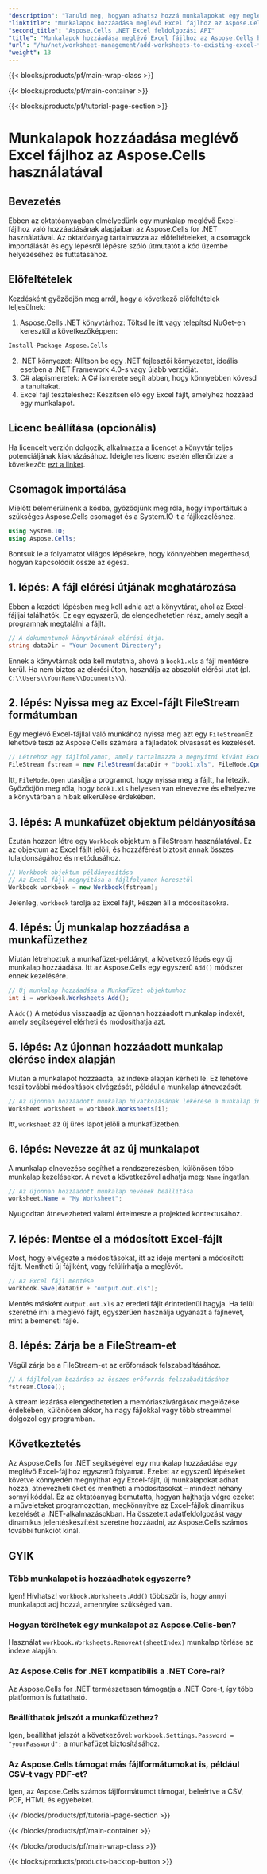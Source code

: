 ```yaml
---
"description": "Tanuld meg, hogyan adhatsz hozzá munkalapokat egy meglévő Excel-fájlhoz az Aspose.Cells for .NET programban ezzel a lépésről lépésre szóló útmutatóval. Tökéletes a dinamikus adatkezeléshez."
"linktitle": "Munkalapok hozzáadása meglévő Excel fájlhoz az Aspose.Cells használatával"
"second_title": "Aspose.Cells .NET Excel feldolgozási API"
"title": "Munkalapok hozzáadása meglévő Excel fájlhoz az Aspose.Cells használatával"
"url": "/hu/net/worksheet-management/add-worksheets-to-existing-excel-file/"
"weight": 13
---
```


{{< blocks/products/pf/main-wrap-class >}}

{{< blocks/products/pf/main-container >}}

{{< blocks/products/pf/tutorial-page-section >}}

# Munkalapok hozzáadása meglévő Excel fájlhoz az Aspose.Cells használatával

## Bevezetés

Ebben az oktatóanyagban elmélyedünk egy munkalap meglévő Excel-fájlhoz való hozzáadásának alapjaiban az Aspose.Cells for .NET használatával. Az oktatóanyag tartalmazza az előfeltételeket, a csomagok importálását és egy lépésről lépésre szóló útmutatót a kód üzembe helyezéséhez és futtatásához.

## Előfeltételek

Kezdésként győződjön meg arról, hogy a következő előfeltételek teljesülnek:

1. Aspose.Cells .NET könyvtárhoz: [Töltsd le itt](https://releases.aspose.com/cells/net/) vagy telepítsd NuGet-en keresztül a következőképpen:
```bash
Install-Package Aspose.Cells
```
2. .NET környezet: Állítson be egy .NET fejlesztői környezetet, ideális esetben a .NET Framework 4.0-s vagy újabb verzióját.
3. C# alapismeretek: A C# ismerete segít abban, hogy könnyebben kövesd a tanultakat.
4. Excel fájl teszteléshez: Készítsen elő egy Excel fájlt, amelyhez hozzáad egy munkalapot.

## Licenc beállítása (opcionális)

Ha licencelt verzión dolgozik, alkalmazza a licencet a könyvtár teljes potenciáljának kiaknázásához. Ideiglenes licenc esetén ellenőrizze a következőt: [ezt a linket](https://purchase.aspose.com/temporary-license/).


## Csomagok importálása

Mielőtt belemerülnénk a kódba, győződjünk meg róla, hogy importáltuk a szükséges Aspose.Cells csomagot és a System.IO-t a fájlkezeléshez.

```csharp
using System.IO;
using Aspose.Cells;
```

Bontsuk le a folyamatot világos lépésekre, hogy könnyebben megérthesd, hogyan kapcsolódik össze az egész.


## 1. lépés: A fájl elérési útjának meghatározása

Ebben a kezdeti lépésben meg kell adnia azt a könyvtárat, ahol az Excel-fájljai találhatók. Ez egy egyszerű, de elengedhetetlen rész, amely segít a programnak megtalálni a fájlt.

```csharp
// A dokumentumok könyvtárának elérési útja.
string dataDir = "Your Document Directory";
```

Ennek a könyvtárnak oda kell mutatnia, ahová a `book1.xls` a fájl mentésre kerül. Ha nem biztos az elérési úton, használja az abszolút elérési utat (pl. `C:\\Users\\YourName\\Documents\\`).


## 2. lépés: Nyissa meg az Excel-fájlt FileStream formátumban

Egy meglévő Excel-fájllal való munkához nyissa meg azt egy `FileStream`Ez lehetővé teszi az Aspose.Cells számára a fájladatok olvasását és kezelését.

```csharp
// Létrehoz egy fájlfolyamot, amely tartalmazza a megnyitni kívánt Excel-fájlt.
FileStream fstream = new FileStream(dataDir + "book1.xls", FileMode.Open);
```

Itt, `FileMode.Open` utasítja a programot, hogy nyissa meg a fájlt, ha létezik. Győződjön meg róla, hogy `book1.xls` helyesen van elnevezve és elhelyezve a könyvtárban a hibák elkerülése érdekében.


## 3. lépés: A munkafüzet objektum példányosítása

Ezután hozzon létre egy `Workbook` objektum a FileStream használatával. Ez az objektum az Excel fájlt jelöli, és hozzáférést biztosít annak összes tulajdonságához és metódusához.

```csharp
// Workbook objektum példányosítása
// Az Excel fájl megnyitása a fájlfolyamon keresztül
Workbook workbook = new Workbook(fstream);
```

Jelenleg, `workbook` tárolja az Excel fájlt, készen áll a módosításokra.


## 4. lépés: Új munkalap hozzáadása a munkafüzethez

Miután létrehoztuk a munkafüzet-példányt, a következő lépés egy új munkalap hozzáadása. Itt az Aspose.Cells egy egyszerű `Add()` módszer ennek kezelésére.

```csharp
// Új munkalap hozzáadása a Munkafüzet objektumhoz
int i = workbook.Worksheets.Add();
```

A `Add()` A metódus visszaadja az újonnan hozzáadott munkalap indexét, amely segítségével elérheti és módosíthatja azt.


## 5. lépés: Az újonnan hozzáadott munkalap elérése index alapján

Miután a munkalapot hozzáadta, az indexe alapján kérheti le. Ez lehetővé teszi további módosítások elvégzését, például a munkalap átnevezését.

```csharp
// Az újonnan hozzáadott munkalap hivatkozásának lekérése a munkalap indexének átadásával
Worksheet worksheet = workbook.Worksheets[i];
```

Itt, `worksheet` az új üres lapot jelöli a munkafüzetben.


## 6. lépés: Nevezze át az új munkalapot

A munkalap elnevezése segíthet a rendszerezésben, különösen több munkalap kezelésekor. A nevet a következővel adhatja meg: `Name` ingatlan.

```csharp
// Az újonnan hozzáadott munkalap nevének beállítása
worksheet.Name = "My Worksheet";
```

Nyugodtan átnevezheted valami értelmesre a projekted kontextusához.


## 7. lépés: Mentse el a módosított Excel-fájlt

Most, hogy elvégezte a módosításokat, itt az ideje menteni a módosított fájlt. Mentheti új fájlként, vagy felülírhatja a meglévőt.

```csharp
// Az Excel fájl mentése
workbook.Save(dataDir + "output.out.xls");
```

Mentés másként `output.out.xls` az eredeti fájlt érintetlenül hagyja. Ha felül szeretné írni a meglévő fájlt, egyszerűen használja ugyanazt a fájlnevet, mint a bemeneti fájlé.


## 8. lépés: Zárja be a FileStream-et

Végül zárja be a FileStream-et az erőforrások felszabadításához.

```csharp
// A fájlfolyam bezárása az összes erőforrás felszabadításához
fstream.Close();
```

A stream lezárása elengedhetetlen a memóriaszivárgások megelőzése érdekében, különösen akkor, ha nagy fájlokkal vagy több streammel dolgozol egy programban.


## Következtetés

Az Aspose.Cells for .NET segítségével egy munkalap hozzáadása egy meglévő Excel-fájlhoz egyszerű folyamat. Ezeket az egyszerű lépéseket követve könnyedén megnyithat egy Excel-fájlt, új munkalapokat adhat hozzá, átnevezheti őket és mentheti a módosításokat – mindezt néhány sornyi kóddal. Ez az oktatóanyag bemutatta, hogyan hajthatja végre ezeket a műveleteket programozottan, megkönnyítve az Excel-fájlok dinamikus kezelését a .NET-alkalmazásokban. Ha összetett adatfeldolgozást vagy dinamikus jelentéskészítést szeretne hozzáadni, az Aspose.Cells számos további funkciót kínál.

## GYIK

### Több munkalapot is hozzáadhatok egyszerre?
Igen! Hívhatsz! `workbook.Worksheets.Add()` többször is, hogy annyi munkalapot adj hozzá, amennyire szükséged van.

### Hogyan törölhetek egy munkalapot az Aspose.Cells-ben?
Használat `workbook.Worksheets.RemoveAt(sheetIndex)` munkalap törlése az indexe alapján.

### Az Aspose.Cells for .NET kompatibilis a .NET Core-ral?
Az Aspose.Cells for .NET természetesen támogatja a .NET Core-t, így több platformon is futtatható.

### Beállíthatok jelszót a munkafüzethez?
Igen, beállíthat jelszót a következővel: `workbook.Settings.Password = "yourPassword";` a munkafüzet biztosításához.

### Az Aspose.Cells támogat más fájlformátumokat is, például CSV-t vagy PDF-et?
Igen, az Aspose.Cells számos fájlformátumot támogat, beleértve a CSV, PDF, HTML és egyebeket.

{{< /blocks/products/pf/tutorial-page-section >}}

{{< /blocks/products/pf/main-container >}}

{{< /blocks/products/pf/main-wrap-class >}}

{{< blocks/products/products-backtop-button >}}